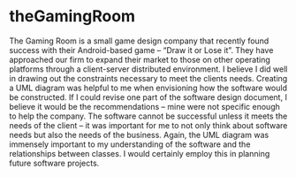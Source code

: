 # theGamingRoom

The Gaming Room is a small game design company that recently found success with their Android-based game – “Draw it or Lose it”. They have approached our firm to expand their market to those on other operating platforms through a client-server distributed environment. I believe I did well in drawing out the constraints necessary to meet the clients needs. Creating a UML diagram was helpful to me when envisioning how the software would be constructed. If I could revise one part of the software design document, I believe it would be the recommendations – mine were not specific enough to help the company. The software cannot be successful unless it meets the needs of the client – it was important for me to not only think about software needs but also the needs of the business. Again, the UML diagram was immensely important to my understanding of the software and the relationships between classes. I would certainly employ this in planning future software projects.
